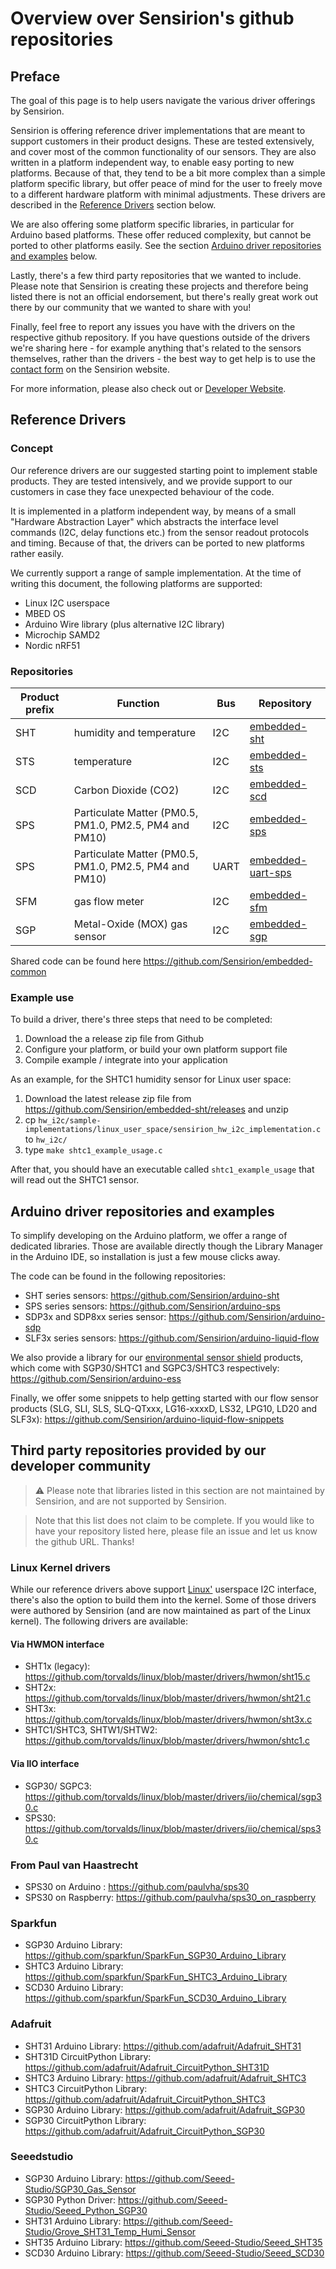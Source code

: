 # Overview over Sensirion's github repositories

## Preface

The goal of this page is to help users navigate the various driver offerings by Sensirion. 

Sensirion is offering reference driver implementations that are meant to support customers in their product designs. These are tested extensively, and cover most of the common functionality of our sensors. They are also written in a platform independent way, to enable easy porting to new platforms. Because of that, they tend to be a bit more complex than a simple platform specific library, but offer peace of mind for the user to freely move to a different hardware platform with minimal adjustments. These drivers are described in the [Reference Drivers](#reference-drivers) section below.

We are also offering some platform specific libraries, in particular for Arduino based platforms. These offer reduced complexity, but cannot be ported to other platforms easily. See the section [Arduino driver repositories and examples](#arduino-driver-repositories-and-examples) below.

Lastly, there's a few third party repositories that we wanted to include. Please note that Sensirion is creating these projects and therefore being listed there is not an official endorsement, but there's really great work out there by our community that we wanted to share with you!

Finally, feel free to report any issues you have with the drivers on the respective github repository. If you have questions outside of the drivers we're sharing here - for example anything that's related to the sensors themselves, rather than the drivers - the best way to get help is to use the [contact form](https://www.sensirion.com/en/about-us/contact/) on the Sensirion website. 

For more information, please also check out or [Developer Website](https://developer.sensirion.com/).

## Reference Drivers

### Concept

Our reference drivers are our suggested starting point to implement stable products. They are tested intensively, and we provide support to our customers in case they face unexpected behaviour of the code. 

It is implemented in a platform independent way, by means of a small "Hardware Abstraction Layer" which abstracts the interface level commands (I2C, delay functions etc.) from the sensor readout protocols and timing. Because of that, the drivers can be ported to new platforms rather easily.

We currently support a range of sample implementation. At the time of writing this document, the following platforms are supported:
- Linux I2C userspace
- MBED OS
- Arduino Wire library (plus alternative I2C library)
- Microchip SAMD2
- Nordic nRF51


### Repositories

|Product prefix | Function | Bus |Repository |
|---------------|----------|-----|---------------|
| SHT | humidity and temperature | I2C | [embedded-sht](https://github.com/Sensirion/embedded-sht) |
| STS | temperature | I2C | [embedded-sts](https://github.com/Sensirion/embedded-sts) |
| SCD | Carbon Dioxide (CO2) | I2C |  [embedded-scd](https://github.com/Sensirion/embedded-scd) |
| SPS | Particulate Matter (PM0.5, PM1.0, PM2.5, PM4 and PM10) | I2C | [embedded-sps](https://github.com/Sensirion/embedded-sps) |
| SPS | Particulate Matter (PM0.5, PM1.0, PM2.5, PM4 and PM10) | UART |  [embedded-uart-sps](https://github.com/Sensirion/embedded-uart-sps) |
| SFM | gas flow meter | I2C | [embedded-sfm](https://github.com/Sensirion/embedded-sfm) |
| SGP | Metal-Oxide (MOX) gas sensor | I2C | [embedded-sgp](https://github.com/Sensirion/embedded-sgp) |

Shared code can be found here https://github.com/Sensirion/embedded-common

### Example use

To build a driver, there's three steps that need to be completed:

1. Download the a release zip file from Github
2. Configure your platform, or build your own platform support file
3. Compile example / integrate into your application

As an example, for the SHTC1 humidity sensor for Linux user space:
1. Download the latest release zip file from https://github.com/Sensirion/embedded-sht/releases and unzip
2. cp `hw_i2c/sample-implementations/linux_user_space/sensirion_hw_i2c_implementation.c` to `hw_i2c/`
3. type `make shtc1_example_usage.c`

After that, you should have an executable called `shtc1_example_usage` that will read out the SHTC1 sensor.


## Arduino driver repositories and examples

To simplify developing on the Arduino platform, we offer a range of dedicated libraries. Those are available directly though the Library Manager in the Arduino IDE, so installation is just a few mouse clicks away.

The code can be found in the following repositories:
- SHT series sensors: https://github.com/Sensirion/arduino-sht
- SPS series sensors: https://github.com/Sensirion/arduino-sps
- SDP3x and SDP8xx series sensor: https://github.com/Sensirion/arduino-sdp
- SLF3x series sensors: https://github.com/Sensirion/arduino-liquid-flow

We also provide a library for our [environmental sensor shield](https://developer.sensirion.com/platforms/environmental-sensor-shield/) products, which come with SGP30/SHTC1 and SGPC3/SHTC3 respectively: https://github.com/Sensirion/arduino-ess

Finally, we offer some snippets to help getting started with our flow sensor products (SLG, SLI, SLS, SLQ-QTxxx, LG16-xxxxD, LS32, LPG10, LD20 and SLF3x): https://github.com/Sensirion/arduino-liquid-flow-snippets

## Third party repositories provided by our developer community

> :warning: Please note that libraries listed in this section are not maintained by Sensirion, and are not supported by Sensirion.

> Note that this list does not claim to be complete. If you would like to have your repository listed here, please file an issue and let us know the github URL. Thanks!

### Linux Kernel drivers

While our reference drivers above support [Linux'](http://www.kernel.org) userspace I2C interface, there's also the option to build them into the kernel. Some of those drivers were authored by Sensirion (and are now maintained as part of the Linux kernel). The following drivers are available:

#### Via HWMON interface
- SHT1x (legacy): https://github.com/torvalds/linux/blob/master/drivers/hwmon/sht15.c
- SHT2x: https://github.com/torvalds/linux/blob/master/drivers/hwmon/sht21.c
- SHT3x: https://github.com/torvalds/linux/blob/master/drivers/hwmon/sht3x.c
- SHTC1/SHTC3, SHTW1/SHTW2: https://github.com/torvalds/linux/blob/master/drivers/hwmon/shtc1.c

#### Via IIO interface
- SGP30/ SGPC3: https://github.com/torvalds/linux/blob/master/drivers/iio/chemical/sgp30.c
- SPS30: https://github.com/torvalds/linux/blob/master/drivers/iio/chemical/sps30.c


### From Paul van Haastrecht
- SPS30 on Arduino : https://github.com/paulvha/sps30
- SPS30 on Raspberry: https://github.com/paulvha/sps30_on_raspberry


### Sparkfun
- SGP30 Arduino Library: https://github.com/sparkfun/SparkFun_SGP30_Arduino_Library
- SHTC3 Arduino Library: https://github.com/sparkfun/SparkFun_SHTC3_Arduino_Library
- SCD30 Arduino Library: https://github.com/sparkfun/SparkFun_SCD30_Arduino_Library


### Adafruit
- SHT31 Arduino Library: https://github.com/adafruit/Adafruit_SHT31
- SHT31D CircuitPython Library: https://github.com/adafruit/Adafruit_CircuitPython_SHT31D
- SHTC3 Arduino Library: https://github.com/adafruit/Adafruit_SHTC3
- SHTC3 CircuitPython Library: https://github.com/adafruit/Adafruit_CircuitPython_SHTC3
- SGP30 Arduino Library: https://github.com/adafruit/Adafruit_SGP30
- SGP30 CircuitPython Library: https://github.com/adafruit/Adafruit_CircuitPython_SGP30


### Seeedstudio
- SGP30 Arduino Library: https://github.com/Seeed-Studio/SGP30_Gas_Sensor
- SGP30 Python Driver: https://github.com/Seeed-Studio/Seeed_Python_SGP30
- SHT31 Arduino Library: https://github.com/Seeed-Studio/Grove_SHT31_Temp_Humi_Sensor
- SHT35 Arduino Library: https://github.com/Seeed-Studio/Seeed_SHT35
- SCD30 Arduino Library: https://github.com/Seeed-Studio/Seeed_SCD30